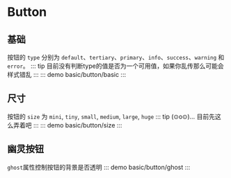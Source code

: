 # Button

## 基础 
按钮的 `type` 分别为 `default`、`tertiary`、`primary`、`info`、`success`、`warning` 和 `error`。
::: tip
目前没有判断type的值是否为一个可用值，如果你乱传那么可能会样式错乱
:::
::: demo 
basic/button/basic
:::



## 尺寸
按钮的 `size` 为 `mini`, `tiny`, `small`, `medium`, `large`, `huge`
::: tip
(⊙o⊙)… 目前先这么弄着吧
:::
::: demo 
basic/button/size
:::

## 幽灵按钮
`ghost`属性控制按钮的背景是否透明
::: demo
basic/button/ghost
:::
